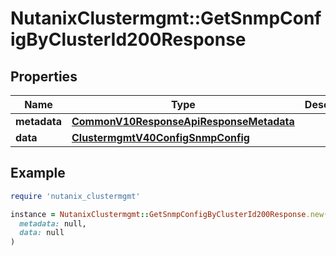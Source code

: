 # NutanixClustermgmt::GetSnmpConfigByClusterId200Response

## Properties

| Name | Type | Description | Notes |
| ---- | ---- | ----------- | ----- |
| **metadata** | [**CommonV10ResponseApiResponseMetadata**](CommonV10ResponseApiResponseMetadata.md) |  | [optional] |
| **data** | [**ClustermgmtV40ConfigSnmpConfig**](ClustermgmtV40ConfigSnmpConfig.md) |  | [optional] |

## Example

```ruby
require 'nutanix_clustermgmt'

instance = NutanixClustermgmt::GetSnmpConfigByClusterId200Response.new(
  metadata: null,
  data: null
)
```


